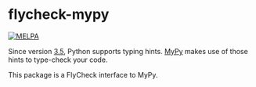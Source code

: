 flycheck-mypy
=================

[![MELPA](http://melpa.org/packages/flycheck-mypy-badge.svg)](http://melpa.org/#/flycheck-mypy)

Since version [3.5](https://www.python.org/downloads/release/python-350/), Python supports typing hints.
[MyPy](http://mypy-lang.org/) makes use of those hints to type-check your code.

This package is a FlyCheck interface to MyPy.

